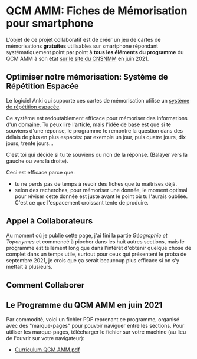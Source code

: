 # QCM AMM: Fiches de Mémorisation pour smartphone

L'objet de ce projet collaboratif est de créer un jeu de cartes de mémorisations **gratuites** utilisables sur smartphone répondant systématiquement point par point à **tous les éléments du programme** du QCM AMM à son état [sur le site du CNSNMM](https://www.cnsnmm.sports.gouv.fr/formations/amm/nouveau-cursus/preparation-probatoire) en juin 2021.

## Optimiser notre mémorisation: Système de Répétition Espacée

Le logiciel Anki qui supporte ces cartes de mémorisation utilise un [système de répétition espacée](https://fr.wikipedia.org/wiki/R%C3%A9p%C3%A9tition_espac%C3%A9e).

Ce système est redoutablement efficace pour mémoriser des informations d'un domaine. Tu peux lire l'article, mais l'idée de base est que si te souviens d'une réponse, le programme te remontre la question dans des délais de plus en plus espacés: par exemple un jour, puis quatre jours, dix jours, trente jours…

C'est toi qui décide si tu te souviens ou non de la réponse. (Balayer vers la gauche ou vers la droite).

Ceci est efficace parce que:

- tu ne perds pas de temps à revoir des fiches que tu maitrises déjà.  
- selon des recherches, pour mémoriser une donnée, le moment optimal pour réviser cette donnée est juste avant le point où tu l'aurais oubliée. C'est ce que l'espacement croissant tente de produire. 

## Appel à Collaborateurs

Au moment où je publie cette page, j'ai fini la partie _Géographie et Toponymes_ et commencé à piocher dans les huit autres sections, mais le programme est tellement long que dans l'intérêt d'obtenir quelque chose de complet dans un temps utile, surtout pour ceux qui présentent le proba de septembre 2021, je crois que ça serait beaucoup plus efficace si on s'y mettait à plusieurs.

## Comment Collaborer




## Le Programme du QCM AMM en juin 2021

Par commodité, voici un fichier PDF reprenant ce programme, organisé avec des "marque-pages" pour pouvoir naviguer entre les sections. Pour utiliser les marque-pages, télécharger le fichier sur votre machine (au lieu de l'ouvrir sur votre navigateur):

- [Curriculum QCM AMM.pdf](https://www.cnsnmm.sports.gouv.fr/formations/amm/nouveau-cursus/preparation-probatoire)



